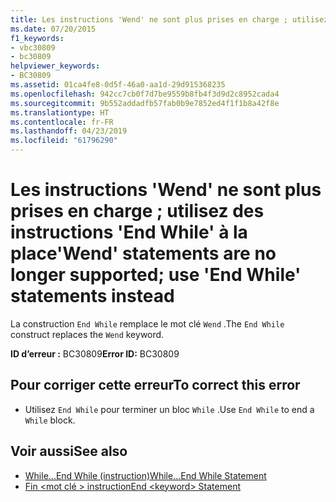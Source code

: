 ```yaml
---
title: Les instructions 'Wend' ne sont plus prises en charge ; utilisez des instructions 'End While' à la place
ms.date: 07/20/2015
f1_keywords:
- vbc30809
- bc30809
helpviewer_keywords:
- BC30809
ms.assetid: 01ca4fe8-0d5f-46a0-aa1d-29d915368235
ms.openlocfilehash: 942cc7cb0f7d7be9559b8fb4f3d9d2c8952cada4
ms.sourcegitcommit: 9b552addadfb57fab0b9e7852ed4f1f1b8a42f8e
ms.translationtype: HT
ms.contentlocale: fr-FR
ms.lasthandoff: 04/23/2019
ms.locfileid: "61796290"
---
```

# <a name="wend-statements-are-no-longer-supported-use-end-while-statements-instead"></a><span data-ttu-id="2bb89-102">Les instructions 'Wend' ne sont plus prises en charge ; utilisez des instructions 'End While' à la place</span><span class="sxs-lookup"><span data-stu-id="2bb89-102">'Wend' statements are no longer supported; use 'End While' statements instead</span></span>
<span data-ttu-id="2bb89-103">La construction `End While` remplace le mot clé `Wend` .</span><span class="sxs-lookup"><span data-stu-id="2bb89-103">The `End While` construct replaces the `Wend` keyword.</span></span>  
  
 <span data-ttu-id="2bb89-104">**ID d’erreur :** BC30809</span><span class="sxs-lookup"><span data-stu-id="2bb89-104">**Error ID:** BC30809</span></span>  
  
## <a name="to-correct-this-error"></a><span data-ttu-id="2bb89-105">Pour corriger cette erreur</span><span class="sxs-lookup"><span data-stu-id="2bb89-105">To correct this error</span></span>  
  
- <span data-ttu-id="2bb89-106">Utilisez `End While` pour terminer un bloc `While` .</span><span class="sxs-lookup"><span data-stu-id="2bb89-106">Use `End While` to end a `While` block.</span></span>  
  
## <a name="see-also"></a><span data-ttu-id="2bb89-107">Voir aussi</span><span class="sxs-lookup"><span data-stu-id="2bb89-107">See also</span></span>

- [<span data-ttu-id="2bb89-108">While...End While (instruction)</span><span class="sxs-lookup"><span data-stu-id="2bb89-108">While...End While Statement</span></span>](../../visual-basic/language-reference/statements/while-end-while-statement.md)
- [<span data-ttu-id="2bb89-109">Fin \<mot clé > instruction</span><span class="sxs-lookup"><span data-stu-id="2bb89-109">End \<keyword> Statement</span></span>](../../visual-basic/language-reference/statements/end-keyword-statement.md)
